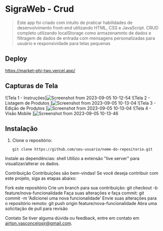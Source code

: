 # SigraWeb - Crud

> Este app foi criado com intuito de praticar habilidades de desenvolvimento front-end utilizando HTML, CSS e JavaScript.
> CRUD completo utilizando localStorage como armazenamnto de dados e filtragem de dados de entrada com mensagens personalizadas para usuário e responsividade para telas pequenas

## Deploy

https://market-phi-two.vercel.app/

## Capturas de Tela

![Tela 1 - Instruções]![Screenshot from 2023-09-05 10-12-54](https://github.com/airtonvasconcelosjr/sigraweb/assets/101413097/14ca60e8-272a-47b0-8c6e-d434fa56d548)
![Tela 2 - Listagem de Produtos ]![Screenshot from 2023-09-05 10-13-04](https://github.com/airtonvasconcelosjr/sigraweb/assets/101413097/74eebac6-5d74-4b59-9ce0-37c8d03bfdc8)
![Tela 3 - Edição de Produtos ]![Screenshot from 2023-09-05 10-13-04](https://github.com/airtonvasconcelosjr/sigraweb/assets/101413097/00741fe6-ae21-4ab4-99ed-2f6829215716)
![Tela 4 - Visão Mobile ]![Screenshot from 2023-09-05 10-13-46](https://github.com/airtonvasconcelosjr/sigraweb/assets/101413097/47bf2907-ce39-4554-9c3d-33bd2820d8a3)




## Instalação


1. Clone o repositório:
   ```shell
   git clone https://github.com/seu-usuario/nome-do-repositorio.git
Instale as dependências:
shell
Utilizo a extensão "live server" para visualizar/alterar os dados.

Contribuição
Contribuições são bem-vindas! Se você deseja contribuir com este projeto, siga as etapas abaixo:

Fork este repositório
Crie um branch para sua contribuição: git checkout -b feature/nova-funcionalidade
Faça suas alterações e faça commit: git commit -m 'Adicionei uma nova funcionalidade'
Envie suas alterações para o repositório remoto: git push origin feature/nova-funcionalidade
Abra uma solicitação de pull para revisão


Contato
Se tiver alguma dúvida ou feedback, entre em contato em airton.vasconcelosjr@gmail.com.
